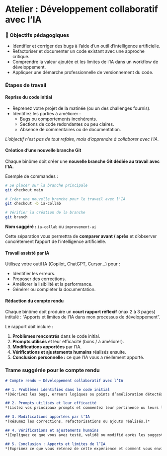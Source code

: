 # Atelier : Développement collaboratif avec l’IA  

### 🎯 Objectifs pédagogiques
- Identifier et corriger des bugs à l’aide d’un outil d’intelligence artificielle.  
- Refactoriser et documenter un code existant avec une approche critique.  
- Comprendre la valeur ajoutée et les limites de l’IA dans un workflow de développement.  
- Appliquer une démarche professionnelle de versionnement du code.


### Étapes de travail

#### Reprise du code initial
- Reprenez votre projet de la matinée (ou un des challenges fournis).  
- Identifiez les parties à améliorer :  
  - Bugs ou comportements incohérents.  
  - Sections de code redondantes ou peu claires.  
  - Absence de commentaires ou de documentation.  

*L’objectif n’est pas de tout refaire, mais d’apprendre à collaborer avec l’IA.*


#### Création d’une nouvelle branche Git
Chaque binôme doit créer une **nouvelle branche Git dédiée au travail avec l’IA.**

Exemple de commandes :
```bash
# Se placer sur la branche principale
git checkout main

# Créer une nouvelle branche pour le travail avec l'IA
git checkout -b ia-collab

# Vérifier la création de la branche
git branch
```

**Nom suggéré :** `ia-collab` ou `improvement-ai`

Cette séparation vous permettra de **comparer avant / après** et d’observer concrètement l’apport de l’intelligence artificielle.


#### Travail assisté par IA
Utilisez votre outil IA (Copilot, ChatGPT, Cursor…) pour :
- Identifier les erreurs.  
- Proposer des corrections.  
- Améliorer la lisibilité et la performance.  
- Générer ou compléter la documentation.  


#### Rédaction du compte rendu
Chaque binôme doit produire un **court rapport réflexif** (max 2 à 3 pages) intitulé : “Apports et limites de l’IA dans mon processus de développement”.

Le rapport doit inclure :
1. **Problèmes rencontrés** dans le code initial.  
2. **Prompts utilisés** et leur efficacité (bons / à améliorer).  
3. **Modifications apportées** par l’IA.  
4. **Vérifications et ajustements humains** réalisés ensuite.  
5. **Conclusion personnelle :** ce que l’IA vous a réellement apporté.


### Trame suggérée pour le compte rendu

```markdown
# Compte rendu – Développement collaboratif avec l’IA

## 1. Problèmes identifiés dans le code initial
*(Décrivez les bugs, erreurs logiques ou points d’amélioration détectés.)*

## 2. Prompts utilisés et leur efficacité
*(Listez vos principaux prompts et commentez leur pertinence ou leurs limites.)*

## 3. Modifications apportées par l’IA
*(Résumez les corrections, refactorisations ou ajouts réalisés.)*

## 4. Vérifications et ajustements humains
*(Expliquez ce que vous avez testé, validé ou modifié après les suggestions de l’IA.)*

## 5. Conclusion : Apports et limites de l’IA
*(Exprimez ce que vous retenez de cette expérience et comment vous envisagez l’usage futur de l’IA.)*
```
